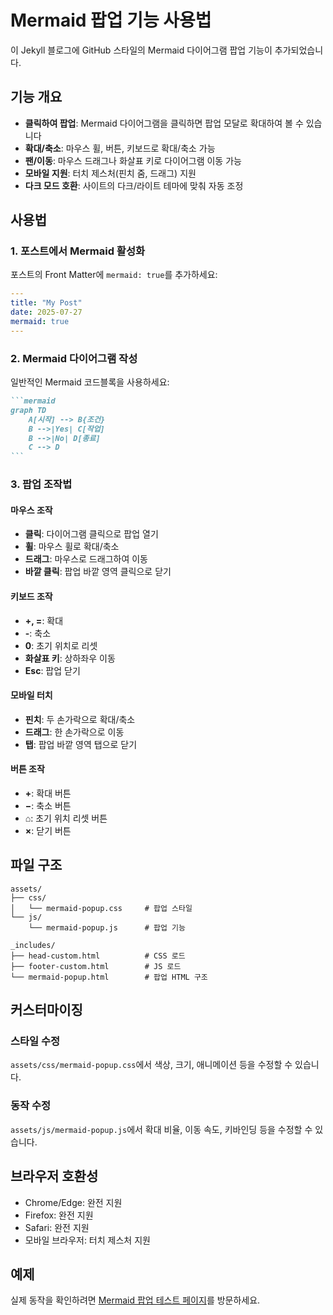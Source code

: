# Mermaid 팝업 기능 사용법

이 Jekyll 블로그에 GitHub 스타일의 Mermaid 다이어그램 팝업 기능이 추가되었습니다.

## 기능 개요

- **클릭하여 팝업**: Mermaid 다이어그램을 클릭하면 팝업 모달로 확대하여 볼 수 있습니다
- **확대/축소**: 마우스 휠, 버튼, 키보드로 확대/축소 가능
- **팬/이동**: 마우스 드래그나 화살표 키로 다이어그램 이동 가능
- **모바일 지원**: 터치 제스처(핀치 줌, 드래그) 지원
- **다크 모드 호환**: 사이트의 다크/라이트 테마에 맞춰 자동 조정

## 사용법

### 1. 포스트에서 Mermaid 활성화

포스트의 Front Matter에 `mermaid: true`를 추가하세요:

```yaml
---
title: "My Post"
date: 2025-07-27
mermaid: true
---
```

### 2. Mermaid 다이어그램 작성

일반적인 Mermaid 코드블록을 사용하세요:

````markdown
```mermaid
graph TD
    A[시작] --> B{조건}
    B -->|Yes| C[작업]
    B -->|No| D[종료]
    C --> D
```
````

### 3. 팝업 조작법

#### 마우스 조작
- **클릭**: 다이어그램 클릭으로 팝업 열기
- **휠**: 마우스 휠로 확대/축소
- **드래그**: 마우스로 드래그하여 이동
- **바깥 클릭**: 팝업 바깥 영역 클릭으로 닫기

#### 키보드 조작
- **+, =**: 확대
- **-**: 축소  
- **0**: 초기 위치로 리셋
- **화살표 키**: 상하좌우 이동
- **Esc**: 팝업 닫기

#### 모바일 터치
- **핀치**: 두 손가락으로 확대/축소
- **드래그**: 한 손가락으로 이동
- **탭**: 팝업 바깥 영역 탭으로 닫기

#### 버튼 조작
- **+**: 확대 버튼
- **−**: 축소 버튼
- **⌂**: 초기 위치 리셋 버튼
- **×**: 닫기 버튼

## 파일 구조

```
assets/
├── css/
│   └── mermaid-popup.css     # 팝업 스타일
└── js/
    └── mermaid-popup.js      # 팝업 기능

_includes/
├── head-custom.html          # CSS 로드
├── footer-custom.html        # JS 로드
└── mermaid-popup.html        # 팝업 HTML 구조
```

## 커스터마이징

### 스타일 수정
`assets/css/mermaid-popup.css`에서 색상, 크기, 애니메이션 등을 수정할 수 있습니다.

### 동작 수정
`assets/js/mermaid-popup.js`에서 확대 비율, 이동 속도, 키바인딩 등을 수정할 수 있습니다.

## 브라우저 호환성

- Chrome/Edge: 완전 지원
- Firefox: 완전 지원  
- Safari: 완전 지원
- 모바일 브라우저: 터치 제스처 지원

## 예제

실제 동작을 확인하려면 [Mermaid 팝업 테스트 페이지](/posts/mermaid-popup-test/)를 방문하세요.

